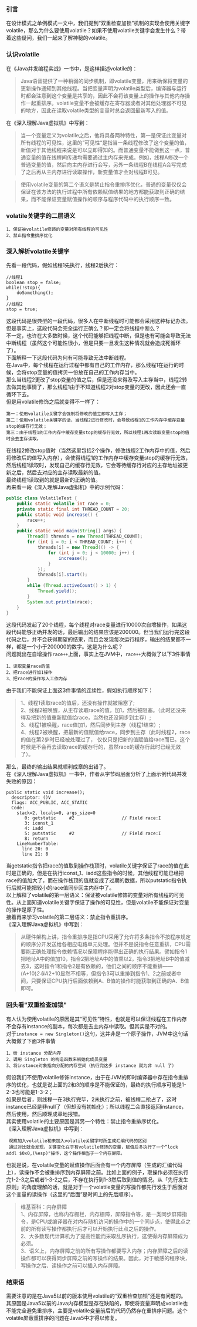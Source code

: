 ### **引言**​  
在设计模式之单例模式一文中，我们提到“双重检查加锁”机制的实现会使用关键字volatile，那么为什么要使用volatile？如果不使用volatile关键字会发生什么？带着这些疑问，我们一起来了解神秘的volatile。  
### **认识volatile**​  
在《Java并发编程实战》一书中，是这样描述volatile的：  
> Java语音提供了一种稍弱的同步机制，即volatile变量，用来确保将变量的更新操作通知到其他线程。当把变量声明为volatile类型后，编译器与运行时都会注意到这个变量是共享的，因此不会将该变量上的操作与其他内存操作一起重排序。volatile变量不会被缓存在寄存器或者对其他处理器不可见的地方，因此在读取volatile类型的变量时总会返回最新写入的值。

在《深入理解Java虚拟机》中写到：  
> 当一个变量定义为volatile之后，他将具备两种特性，第一是保证此变量对所有线程的可见性，这里的”可见性“是指当一条线程修改了这个变量的值，新值对于其他线程来说是可以立即得知的。而普通变量不能做到这一点，普通变量的值在线程间传递均需要通过主内存来完成。例如，线程A修改一个普通变量的值，然后向主内存进行会写，另外一条线程B在线程A会写完成了之后再从主内存进行读取操作，新变量值才会对线程B可见。    

> 使用volatile变量的第二个语义是禁止指令重排序优化，普通的变量仅仅会保证在该方法的执行过程中所有依赖赋值结果的地方都能获取到正确的结果，而不能保证变量赋值操作的顺序与程序代码中的执行顺序一致。
### **volatile关键字的二层语义**​  

    1、保证被volatile修饰的变量对所有线程的可见性  
    2、禁止指令重排序优化  
### **深入解析volatile关键字**​  
先看一段代码，假如线程1先执行，线程2后执行：  
```
//线程1
boolean stop = false;
while(!stop){
    doSomething();
}
//线程2
stop = true;
```
这段代码是很典型的一段代码，很多人在中断线程时可能都会采用这种标记办法。  
但是事实上，这段代码会完全运行正确么？即一定会将线程中断么？  
不一定，也许在大多数时候，这个代码能够把线程中断，但是也有可能会导致无法中断线程（虽然这个可能性很小，但是只要一旦发生这种情况就会造成死循环了）。  
下面解释一下这段代码为何有可能导致无法中断线程。  
在Java中，每个线程在运行过程中都有自己的工作内存，那么线程1在运行的时候，会将stop变量的值拷贝一份放在自己的工作内存当中。  
那么当线程2更改了stop变量的值之后，但是还没来得及写入主存当中，线程2转去做其他事情了，那么线程1由于不知道线程2对stop变量的更改，因此还会一直循环下去。  
但是用volatile修饰之后就变得不一样了：  
        
    第一：使用volatile关键字会强制将修改的值立即写入主存；  
    第二：使用volatile关键字的话，当线程2进行修改时，会导致线程1的工作内存中缓存变量stop的缓存行无效；  
    第三：由于线程1的工作内存中缓存变量stop的缓存行无效，所以线程1再次读取变量stop的值时会去主存读取。  
在线程2修改stop值时（当然这里包括2个操作，修改线程2工作内存中的值，然后将修改后的值写入内存），会使得线程1的工作内存中缓存变量stop的缓存行无效，然后线程1读取时，发现自己的缓存行无效，它会等待缓存行对应的主存地址被更新之后，然后去对应的主存读取最新的值。  
最终线程1读取到的就是最新的正确的值。  
再来看一段《深入理解Java虚拟机》中的示例代码：  
```java
public class VolatileTest {
    public static volatile int race = 0;
    private static final int THREAD_COUNT = 20;
    public static void increase() {
        race++;
    }
    public static void main(String[] args) {
        Thread[] threads = new Thread[THREAD_COUNT];
        for (int i = 0; i < THREAD_COUNT; i++) {
            threads[i] = new Thread(() -> {
                for (int j = 0; j < 10000; j++) {
                    increase();
                }
            });
            threads[i].start();
        }
        while (Thread.activeCount() > 1) {
            Thread.yield();
        }
        System.out.println(race);
    }
}
```
这段代码发起了20个线程，每个线程对race变量进行10000次自增操作，如果这段代码能够正确并发的话，最后输出的结果应该是200000。但当我们运行完这段代码之后，并不会获得期望的结果，而且会发现每次运行程序，输出的结果都不一样，都是一个小于200000的数字。这是为什么呢？  
问题就出在自增操作`race++`上面，事实上在JVM中，`race++`大概做了以下3件事情  

    1、读取变量race的值  
    2、把race进行加1操作  
    3、把race的操作写入工作内存  
由于我们不能保证上面这3件事情的连续性，假如执行顺序如下：  
> 1、线程1读取race的值后，还没有操作就被阻塞了;  
  2、线程2被唤醒，从主存读取race的值，加1，然后被阻塞。（此时还没来得及把新的值重新赋值给race，当然也还没同步到主存）;  
  3、线程1被唤醒，race值加1，然后同步到主存（线程1结束）;  
  4、线程2被唤醒，把最新的值赋值给race，同步到主存（此时线程2，race的值在第2步时已经被处理过了， 仅仅只是把新的值赋值给race而已。这个时候是不会再去读取race的缓存行的，虽然race的缓存行此时已经无效了）。  
      
那么，最终的输出结果就顺利成章的出错了。  
在《深入理解Java虚拟机》一书中，作者从字节码层面分析了上面示例代码并发失败的原因：  
```
public static void increase();
  descriptor: ()V
  flags: ACC_PUBLIC, ACC_STATIC
  Code:
    stack=2, locals=0, args_size=0
       0: getstatic     #2                  // Field race:I
       3: iconst_1
       4: iadd
       5: putstatic     #2                  // Field race:I
       8: return
    LineNumberTable:
      line 20: 0
      line 21: 8
```
当getstatic指令把race的值取到操作栈顶时，volatile关键字保证了race的值在此时是正确的，但是在执行iconst_1、iadd这些指令的时候，其他线程可能已经把race的值加大了，而在操作栈顶的值就变成了过期的数据，所以putstatic指令执行后就可能把较小的race值同步回主内存中了。  
以上解释了volatile的第一层语义：保证被volatile修饰的变量对所有线程的可见性。从上面知道volatile关键字保证了操作的可见性，但是volatile不能保证对变量的操作是原子性。  
接着再来学习volatile的第二层语义：禁止指令重排序。  
《深入理解Java虚拟机》中写到：  
> 从硬件架构上讲，指令重排序是指CPU采用了允许将多条指令不按程序规定的顺序分开发送给各相应电路单元处理。但并不是说指令任意重排，CPU需要能正确处理指令依赖情况以保障程序能得出正确的执行结果。譬如指令1把地址A中的值加10，指令2把地址A中的值乘以2，指令3把地址B中的值减去3，这时指令1和指令2是有依赖的，他们之间的顺序不能重排——(A+10)*2与A*2+10显然不相等，但指令3可以重排到指令1、2之前或者中间，只要保证CPU执行后面依赖到A、B值的操作时能获取到正确的A、B值即可。
  
### **回头看"双重检查加锁"**​  
有人认为使用volatile的原因是其“可见性”特性，也就是可以保证线程在工作内存不会存有instance的副本，每次都是去主内存中读取。但其实是不对的。  
对于`instance = new Singleton()`这句，这并非是一个原子操作，JVM中这句话大概做了下面3件事情  
    
    1、给 instance 分配内存
    2、调用 Singleton 的构造函数来初始化成员变量
    3、将instance对象指向分配的内存空间（执行完这步 instance 就为非 null 了）
假设我们不使用volatile修饰instance，由于在JVM的即时编译器中存在指令重排序的优化，也就是说上面的2和3的顺序是不能保证的，最终的执行顺序可能是1-2-3也可能是1-3-2；  
如果是后者，则线程一在3执行完毕，2未执行之前，被线程二抢占了，这时 instance已经是非null了（但却没有初始化）；所以线程二会直接返回instance，然后使用，然后顺理成章地报错。  
其实使用volatile的主要原因是其另一个特性：禁止指令重排序优化。  
《深入理解Java虚拟机》中写到：  

     观察加入volatile和未加入volatile关键字时所生成汇编代码的区别
     通过对比就会发现，关键变化在于有volatile修饰的变量，赋值后多执行了一个“lock addl $0x0,(%esp)"操作，这个操作相当于一个内存屏障。
也就是说，在volatile变量的赋值操作后面会有一个内存屏障（生成的汇编代码上），读操作不会被重排序到内存屏障之前。比如上面的例子，取操作必须在执行完1-2-3之后或者1-3-2之后，不存在执行到1-3然后取到值的情况。从「先行发生原则」的角度理解的话，就是对于一个volatile变量的写操作都先行发生于后面对这个变量的读操作（这里的“后面”是时间上的先后顺序）。  
> 维基百科：内存屏障  
    1、内存屏障，也称内存栅栏，内存栅障，屏障指令等，是一类同步屏障指令，是CPU或编译器在对内存随机访问的操作中的一个同步点，使得此点之前的所有读写操作都执行后才可以开始执行此点之后的操作。  
    2、大多数现代计算机为了提高性能而采取乱序执行，这使得内存屏障成为必须。  
    3、语义上，内存屏障之前的所有写操作都要写入内存；内存屏障之后的读操作都可以获得同步屏障之前的写操作的结果。因此，对于敏感的程序块，写操作之后、读操作之前可以插入内存屏障。
    
### **结束语**​
需要注意的是在Java5以前的版本使用volatile的“双重检查加锁”还是有问题的。其原因是Java5以前的Java内存模型是存在缺陷的，即使将变量声明成volatile也不能完全避免重排序，主要是volatile变量前后的代码仍然存在重排序问题。这个volatile屏蔽重排序的问题在Java5中才得以修复。  

